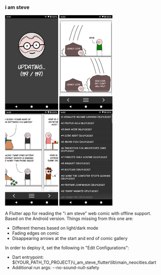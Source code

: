 ### i am steve
<img src="web/screenshot_1.png" alt="screenshot 1" width="175" />&nbsp;<img src="web/screenshot_2.png" alt="screenshot 2" width="175" />&nbsp;<img src="web/screenshot_3.png" alt="screenshot 3" width="175" />&nbsp;<img src="web/screenshot_4.png" alt="screenshot 4" width="175" />

A Flutter app for reading the "i am steve" web comic with offline support. Based on the Android version. Things missing from this one are:
- Different themes based on light/dark mode
- Fading edges on comic
- Disappearing arrows at the start and end of comic gallery

In order to deploy it, set the following in "Edit Configurations":
- Dart entrypoint: ${YOUR_PATH_TO_PROJECT}\i_am_steve_flutter\lib\main_neocities.dart
- Additional run args: --no-sound-null-safety
